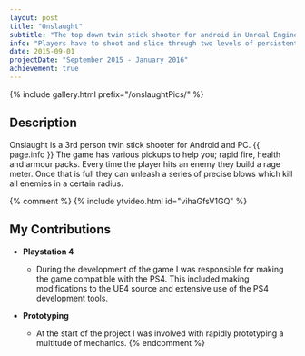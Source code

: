 ```yaml
---
layout: post
title: "Onslaught"
subtitle: "The top down twin stick shooter for android in Unreal Engine 4, were you play as a soldier fighting her way through an enemy camp."
info: "Players have to shoot and slice through two levels of persistent and varying enemies that will do anything in order to stop you."
date: 2015-09-01
projectDate: "September 2015 - January 2016"
achievement: true
---
```

{% include gallery.html prefix="/onslaughtPics/" %}
## Description
Onslaught is a 3rd person twin stick shooter for Android and PC.
{{ page.info }}
The game has various pickups to help you; rapid fire, health and armour packs.
Every time the player hits an enemy they build a rage meter. Once that is full they can
unleash a series of precise blows which kill all enemies in a certain radius.

{% comment %}
{% include ytvideo.html id="vihaGfsV1GQ" %}
## My Contributions
* __Playstation 4__
  * During the development of the game I was responsible for making the game compatible with the PS4. This included making modifications to the UE4 source and extensive use of the PS4 development tools.
  
* __Prototyping__
  * At the start of the project I was involved with rapidly prototyping a multitude of mechanics.
{% endcomment %}